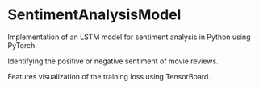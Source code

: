 ﻿# SentimentAnalysisModel
Implementation of an LSTM model for sentiment analysis in Python using PyTorch.  

Identifying the positive or negative sentiment of movie reviews.  

Features visualization of the training loss using TensorBoard.  
